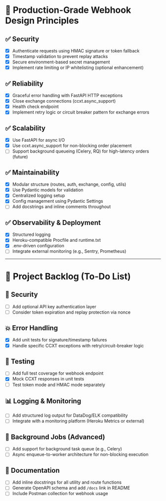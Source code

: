 # 📘 Production-Grade Webhook Design Principles

## ✅ Security
- [x] Authenticate requests using HMAC signature or token fallback
- [x] Timestamp validation to prevent replay attacks
- [x] Secure environment-based secret management
- [x] Implement rate limiting or IP whitelisting (optional enhancement)

## ✅ Reliability
- [x] Graceful error handling with FastAPI HTTP exceptions
- [x] Close exchange connections (ccxt.async_support)
- [x] Health check endpoint
- [x] Implement retry logic or circuit breaker pattern for exchange errors

## ✅ Scalability
- [x] Use FastAPI for async I/O
- [x] Use ccxt.async_support for non-blocking order placement
- [ ] Support background queueing (Celery, RQ) for high-latency orders (future)

## ✅ Maintainability
- [x] Modular structure (routes, auth, exchange, config, utils)
- [x] Use Pydantic models for validation
- [x] Centralized logging setup
- [x] Config management using Pydantic Settings
- [ ] Add docstrings and inline comments throughout

## ✅ Observability & Deployment
- [x] Structured logging
- [x] Heroku-compatible Procfile and runtime.txt
- [x] .env-driven configuration
- [ ] Integrate external monitoring (e.g., Sentry, Prometheus)

---

# 🧩 Project Backlog (To-Do List)

## 🔐 Security
- [ ] Add optional API key authentication layer
- [ ] Consider token expiration and replay protection via nonce

## 💥 Error Handling
- [x] Add unit tests for signature/timestamp failures
- [x] Handle specific CCXT exceptions with retry/circuit-breaker logic

## 🧪 Testing
- [ ] Add full test coverage for webhook endpoint
- [x] Mock CCXT responses in unit tests
- [ ] Test token mode and HMAC mode separately

## 📊 Logging & Monitoring
- [ ] Add structured log output for DataDog/ELK compatibility
- [ ] Integrate with a monitoring platform (Heroku Metrics or external)

## 🔁 Background Jobs (Advanced)
- [ ] Add support for background task queue (e.g., Celery)
- [ ] Async enqueue-to-worker architecture for non-blocking execution

## 📄 Documentation
- [ ] Add inline docstrings for all utility and route functions
- [ ] Generate OpenAPI schema and add `/docs` link in README
- [ ] Include Postman collection for webhook usage